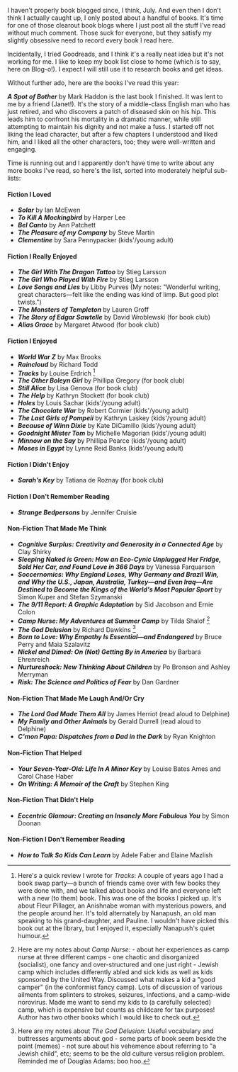 <!--
.. title: Giant Book Blog, November 2010
.. date: 2010-12-19 23:23:34
.. author: Amy Brown
-->

I haven't properly book blogged since, I think, July. And even then I
don't think I actually caught up, I only posted about a handful of books.
It's time for one of those clearout book blogs where I just post
all the stuff I've read without much comment. Those suck for everyone,
but they satisfy my slightly obsessive need to record every book I read here. 

Incidentally, I tried Goodreads, and I think it's a really neat idea
but it's not working for me. I like to keep my book list close to
home (which is to say, here on Blog-o!). I expect I will still use it
to research books and get ideas.

Without further ado, here are the books I've read this year:

***A Spot of Bother*** by Mark Haddon is the last book I finished.
It was lent to me by a friend (Janet!). It's the story of a middle-class
English man who has just retired, and who discovers a patch of 
diseased skin on his hip. This leads him to confront his mortality in
a dramatic manner, while still attempting to maintain his dignity
and not make a fuss. I started off not liking the lead character, but
after a few chapters I understood and liked him, and I liked
all the other characters, too; they were well-written and engaging. 

Time is running out and I apparently don't have time to write about 
any more books I've read, so here's the list, sorted into moderately
helpful sub-lists:

#### Fiction I Loved
- ***Solar*** by Ian McEwen
- ***To Kill A Mockingbird*** by Harper Lee
- ***Bel Canto*** by Ann Patchett
- ***The Pleasure of my Company*** by Steve Martin
- ***Clementine*** by Sara Pennypacker (kids'/young adult)

#### Fiction I Really Enjoyed
- ***The Girl With The Dragon Tattoo*** by Stieg Larsson
- ***The Girl Who Played With Fire*** by Stieg Larsson
- ***Love Songs and Lies*** by Libby Purves (My notes: "Wonderful 
writing, great characters—felt like the ending was kind of limp. 
But good plot twists.")
- ***The Monsters of Templeton*** by Lauren Groff
- ***The Story of Edgar Sawtelle*** by David Wroblewski (for book club)
- ***Alias Grace*** by Margaret Atwood (for book club)

#### Fiction I Enjoyed
- ***World War Z*** by Max Brooks
- ***Raincloud*** by Richard Todd
- ***Tracks*** by Louise Erdrich [^tracks]
- ***The Other Boleyn Girl*** by Phillipa Gregory (for book club)
- ***Still Alice*** by Lisa Genova (for book club)
- ***The Help*** by Kathryn Stockett (for book club)
- ***Holes*** by Louis Sachar (kids'/young adult)
- ***The Chocolate War*** by Robert Cormier (kids'/young adult)
- ***The Last Girls of Pompeii*** by Kathryn Laskey (kids'/young adult)
- ***Because of Winn Dixie*** by Kate DiCamillo (kids'/young adult)
- ***Goodnight Mister Tom*** by Michelle Magorian (kids'/young adult)
- ***Minnow on the Say*** by Phillipa Pearce (kids'/young adult)
- ***Moses in Egypt*** by Lynne Reid Banks (kids'/young adult)

#### Fiction I Didn't Enjoy
- ***Sarah's Key*** by Tatiana de Roznay (for book club)

#### Fiction I Don't Remember Reading
- ***Strange Bedpersons*** by Jennifer Cruisie

#### Non-Fiction That Made Me Think
- ***Cognitive Surplus: Creativity and Generosity in a Connected Age*** 
by Clay Shirky
- ***Sleeping Naked is Green: How an Eco-Cynic Unplugged Her Fridge, 
Sold Her Car, and Found Love in 366 Days*** by Vanessa Farquarson
- ***Soccernomics: Why England Loses, Why Germany and Brazil Win, 
and Why the U.S., Japan, Australia, Turkey—and Even Iraq—Are 
Destined to Become the Kings of the World's Most Popular Sport*** by 
Simon Kuper and Stefan Szymanski
- ***The 9/11 Report: A Graphic Adaptation*** by Sid Jacobson and Ernie Colon
- ***Camp Nurse: My Adventures at Summer Camp*** by Tilda Shalof [^campnurse]
- ***The God Delusion*** by Richard Dawkins [^goddelusion]
- ***Born to Love: Why Empathy Is Essential—and Endangered*** 
by Bruce Perry and Maia Szalavitz
- ***Nickel and Dimed: On (Not) Getting By in America*** by Barbara Ehrenreich
- ***Nurtureshock: New Thinking About Children*** by Po Bronson and 
Ashley Merryman
- ***Risk: The Science and Politics of Fear*** by Dan Gardner

#### Non-Fiction That Made Me Laugh And/Or Cry
- ***The Lord God Made Them All*** by James Herriot (read aloud to Delphine)
- ***My Family and Other Animals*** by Gerald Durrell (read aloud to Delphine)
- ***C'mon Papa: Dispatches from a Dad in the Dark*** by Ryan Knighton

#### Non-Fiction That Helped
- ***Your Seven-Year-Old: Life In A Minor Key*** by Louise Bates Ames and 
Carol Chase Haber
- ***On Writing: A Memoir of the Craft*** by Stephen King

#### Non-Fiction That Didn't Help
- ***Eccentric Glamour: Creating an Insanely More Fabulous You*** by Simon 
Doonan

#### Non-Fiction I Don't Remember Reading
- ***How to Talk So Kids Can Learn*** by Adele Faber and Elaine Mazlish


[^tracks]: Here's a quick review I wrote for *Tracks*: A couple of years ago I had a book swap party&mdash;a bunch of friends came over with few books they were done with, and we talked about books and life and everyone left with a new (to them) book. This was one of the books I picked up. It's about Fleur Pillager, an Anishnabe woman with mysterious powers, and the people around her. It's told alternately by Nanapush, an old man speaking to his grand-daughter, and Pauline. I wouldn't have picked this book out at the library, but I enjoyed it, especially Nanapush's quiet humour.

[^campnurse]: Here are my notes about *Camp Nurse*: - about her experiences as camp nurse at three different camps - one chaotic and disorganized (socialist), one fancy and over-structured and one just right - Jewish camp which includes differently abled and sick kids as well as kids sponsored by the United Way. Discussed what makes a kid a "good camper" (in the conformist fancy camp). Lots of discussion of various ailments from splinters to strokes, seizures, infections, and a camp-wide norovirus. Made me want to send my kids to (a carefully selected) camp, which is expensive but counts as childcare for tax purposes!  Author has two other books which I would like to check out.

[^goddelusion]: Here are my notes about *The God Delusion*: Useful vocabulary and buttresses arguments about god - some parts of book seem beside the point (memes) - not sure about his vehemence about referring to "a Jewish child", etc; seems to be the old culture versus religion problem. Reminded me of Douglas Adams: boo hoo.


